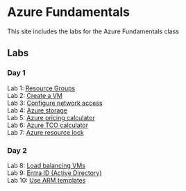 # Azure Fundamentals

This site includes the labs for the Azure Fundamentals class

## Labs
### Day 1
Lab 1: [Resource Groups](https://docs.microsoft.com/learn/modules/describe-core-architectural-components-of-azure/7-exercise-create-azure-resource/)    
Lab 2: [Create a VM](https://docs.microsoft.com/learn/modules/describe-azure-compute-networking-services/3-exercise-create-azure-virtual-machine)   
Lab 3: [Configure network access](https://docs.microsoft.com/learn/modules/describe-azure-compute-networking-services/9-exercise-configure-network-access/)   
Lab 4: [Azure storage](https://docs.microsoft.com/learn/modules/describe-azure-storage-services/5-exercise-create-storage-blob)   
Lab 5: [Azure pricing calculator](https://learn.microsoft.com/training/modules/describe-cost-management-azure/4-exercise-estimate-workload-costs-use-pricing-calculator)   
Lab 6: [Azure TCO calculator](https://learn.microsoft.com/training/modules/describe-cost-management-azure/5-exercise-compare-workload-costs-use-total-cost-ownership-calculator)   
Lab 7: [Azure resource lock](https://learn.microsoft.com/training/modules/describe-features-tools-azure-for-governance-compliance/5-exercise-configure-resource-lock)   

### Day 2   
Lab 8: [Load balancing VMs](labs/load-balancer/)   
Lab 9: [Entra ID (Active Directory)](labs/entra-id-users/)   
Lab 10: [Use ARM templates](labs/arm-templates/)   
